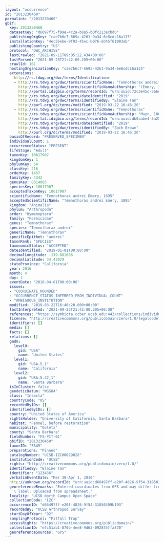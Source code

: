 ```yaml
---
layout: "occurrence"
id: "2013230460"
permalink: "/2013230460"
gbif:
  key: 2013230460
  datasetKey: "d6097f75-f99e-4c2a-b8a5-b0fc213ecbd0"
  publishingOrgKey: "cae7b6c7-669a-4261-9a34-6e8cdc16a125"
  installationKey: "4ec55ebe-9f92-45ec-b076-dd45f61003ab"
  publishingCountry: "US"
  protocol: "DWC_ARCHIVE"
  lastCrawled: "2021-09-11T09:05:22.434+00:00"
  lastParsed: "2021-09-23T21:42:00.205+00:00"
  crawlId: 161
  hostingOrganizationKey: "cae7b6c7-669a-4261-9a34-6e8cdc16a125"
  extensions:
    http://rs.tdwg.org/dwc/terms/Identification:
    - http://rs.tdwg.org/dwc/terms/scientificName: "Temnothorax andrei"
      http://rs.tdwg.org/dwc/terms/scientificNameAuthorship: "(Emery, 1895)"
      http://portal.idigbio.org/terms/recordId: "urn:uuid:72c3e45c-3a6d-41d3-99f4-08f1dcdb8f96"
      http://rs.tdwg.org/dwc/terms/dateIdentified: "2019"
      http://rs.tdwg.org/dwc/terms/identifiedBy: "Elaine Tan"
      http://purl.org/dc/terms/modified: "2019-03-22 16:46:20"
    - http://rs.tdwg.org/dwc/terms/scientificName: "Temnothorax"
      http://rs.tdwg.org/dwc/terms/scientificNameAuthorship: "Mayr, 1861"
      http://portal.idigbio.org/terms/recordId: "urn:uuid:db0aabe4-5a25-4b10-945f-ada3c4d0d877"
      http://rs.tdwg.org/dwc/terms/dateIdentified: "2019"
      http://rs.tdwg.org/dwc/terms/identifiedBy: "Zach Brown"
      http://purl.org/dc/terms/modified: "2019-03-22 16:46:20"
  basisOfRecord: "PRESERVED_SPECIMEN"
  individualCount: 1
  occurrenceStatus: "PRESENT"
  lifeStage: "Adult"
  taxonKey: 10617907
  kingdomKey: 1
  phylumKey: 54
  classKey: 216
  orderKey: 1457
  familyKey: 4342
  genusKey: 8314083
  speciesKey: 10617907
  acceptedTaxonKey: 10617907
  scientificName: "Temnothorax andrei Emery, 1895"
  acceptedScientificName: "Temnothorax andrei Emery, 1895"
  kingdom: "Animalia"
  phylum: "Arthropoda"
  order: "Hymenoptera"
  family: "Formicidae"
  genus: "Temnothorax"
  species: "Temnothorax andrei"
  genericName: "Temnothorax"
  specificEpithet: "andrei"
  taxonRank: "SPECIES"
  taxonomicStatus: "ACCEPTED"
  dateIdentified: "2019-01-01T00:00:00"
  decimalLongitude: -119.881686
  decimalLatitude: 34.42029
  stateProvince: "California"
  year: 2016
  month: 4
  day: 1
  eventDate: "2016-04-01T00:00:00"
  issues:
  - "COORDINATE_ROUNDED"
  - "OCCURRENCE_STATUS_INFERRED_FROM_INDIVIDUAL_COUNT"
  - "AMBIGUOUS_INSTITUTION"
  modified: "2019-03-22T16:46:20.000+00:00"
  lastInterpreted: "2021-09-23T21:42:00.205+00:00"
  references: "https://symbiota.ccber.ucsb.edu:443/collections/individual/index.php?occid=123436"
  license: "http://creativecommons.org/publicdomain/zero/1.0/legalcode"
  identifiers: []
  media: []
  facts: []
  relations: []
  gadm:
    level0:
      gid: "USA"
      name: "United States"
    level1:
      gid: "USA.5_1"
      name: "California"
    level2:
      gid: "USA.5.42_1"
      name: "Santa Barbara"
  isInCluster: false
  geodeticDatum: "WGS84"
  class: "Insecta"
  countryCode: "US"
  recordedByIDs: []
  identifiedByIDs: []
  country: "United States of America"
  rightsHolder: "University of California, Santa Barbara"
  habitat: "Fennel, before restoration"
  municipality: "Goleta"
  county: "Santa Barbara"
  fieldNumber: "FS-PIT-01"
  gbifID: "2013230460"
  taxonID: "5545"
  preparations: "Pinned"
  catalogNumber: "UCSB-IZC00029828"
  institutionCode: "UCSB"
  rights: "http://creativecommons.org/publicdomain/zero/1.0/"
  identifiedBy: "Elaine Tan"
  identifier: "123436"
  verbatimEventDate: "Mar 30-Apr 1, 2016"
  http://unknown.org/recordId: "urn:uuid:d66497ff-e20f-4826-9f54-31850309b193"
  georeferenceRemarks: "Entered coordinates from GPS and may differ from what is on\
    \ label. Uploaded from spreadsheet."
  locality: "UCSB North Campus Open Space"
  collectionCode: "IZC"
  occurrenceID: "d66497ff-e20f-4826-9f54-31850309b193"
  recordedBy: "UCSB Arthropod Survey"
  startDayOfYear: "92"
  samplingProtocol: "Pitfall Trap"
  accessRights: "https://creativecommons.org/publicdomain/"
  collectionID: "e7c51ab1-870b-4ee8-9d62-092875ffa870"
  georeferenceSources: "GPS"
---
```

